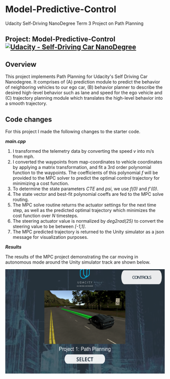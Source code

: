 # Model-Predictive-Control
Udacity Self-Driving NanoDegree Term 3 Project on Path Planning

## Project: Model-Predictive-Control [![Udacity - Self-Driving Car NanoDegree](https://s3.amazonaws.com/udacity-sdc/github/shield-carnd.svg)](http://www.udacity.com/drive)

Overview
---
This project implements Path Planning for Udacity's Self Driving Car Nanodegree. It comprises of (A) prediction module to predict the behavior of neighboring vehicles to our ego car, (B) behavior planner to describe the desired high-level behavior such as lane and speed for the ego vehicle and (C) trajectory planning module which translates the high-level behavior into a smooth trajectory.

Code changes
---
For this project I made the following changes to the starter code.

__*main.cpp*__

1. I transformed the telemetry data by converting the speed _v_ into m/s from mph.
2. I converted the waypoints from map-coordinates to vehicle coordinates by applying a matrix transformation, and fit a 3rd order polynomial function to the waypoints. The coefficients of this polynomial _f_ will be provided to the MPC solver to predict the optimal control trajectory for minimizing a cost function.
3. To determine the state parameters _CTE_ and _psi_, we use _f(0)_ and _f'(0)_.
4. The state vector and best-fit polynomial coeffs are fed to the MPC solve routing.
5. The MPC solve routine returns the actuator settings for the next time step, as well as the predicted optimal trajectory which minimizes the cost function over _N_ timesteps.
6. The steering actuator value is normalized by _deg2rad(25)_ to convert the steering value to be between _[-1,1]_.
7. The MPC predicted trajectory is returned to the Unity simulator as a json message for visualization purposes.


__*Results*__

The results of the MPC project demonstrating the car moving in autonomous mode around the Unity simulator track are shown below.

[![MPC Project](https://github.com/calvinhobbes119/Path-Planning-Project/blob/master/Untitled.png)](https://youtu.be/6ydnQEybQac)
